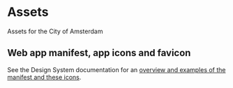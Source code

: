 <!-- @license CC0-1.0 -->

# Assets

Assets for the City of Amsterdam

## Web app manifest, app icons and favicon

See the Design System documentation for an [overview and examples of the manifest and these icons](https://amsterdam.github.io/design-system/?path=/docs/docs-assets-favicon-app-icons--docs).
